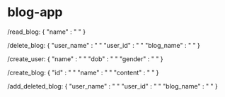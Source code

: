 # blog-app

/read_blog:
{
  "name" : " "
}

/delete_blog:
{
  "user_name" : " "
  "user_id" : " "
  "blog_name" : " "
}

/create_user:
{
  "name" : " "
  "dob" : " "
  "gender" : " "
}

/create_blog:
{
  "id" : " "
  "name" : " "
  "content" : " "
}

/add_deleted_blog:
{
  "user_name" : " "
  "user_id" : " " 
  "blog_name" : " "
}
  

